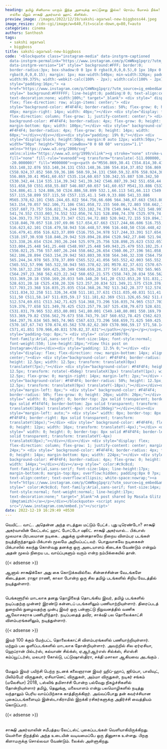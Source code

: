 ```yaml
---
heading: தமிழ் சினிமால யாரும் இந்த அளவுக்கு காட்டுனது இல்ல! ரொம்ப மோசம் நீங்க!
  எல்லை மீறும் சாக்ஷி அகர்வால் ஹாட் கிளிக்ஸ்.
preview_image: /images/2022/12/19/sakshi-agarwal-new-biggboss44.jpeg
image_resize: /cdn-cgi/image/w=640,fit=scale-down,q=80,f=auto
categories: cinema
authors: Santhosh
tags:
  - sakshi agarwal
  - biggboss
title: sakshi-agarwal-new-biggboss
code: '<blockquote class="instagram-media" data-instgrm-captioned
  data-instgrm-permalink="https://www.instagram.com/p/CmWNxg1pqrz/?utm_source=ig_embed&amp;utm_campaign=loading"
  data-instgrm-version="14" style=" background:#FFF; border:0;
  border-radius:3px; box-shadow:0 0 1px 0 rgba(0,0,0,0.5),0 1px 10px 0
  rgba(0,0,0,0.15); margin: 1px; max-width:540px; min-width:326px; padding:0;
  width:99.375%; width:-webkit-calc(100% - 2px); width:calc(100% - 2px);"><div
  style="padding:16px;"> <a
  href="https://www.instagram.com/p/CmWNxg1pqrz/?utm_source=ig_embed&amp;utm_campaign=loading"
  style=" background:#FFFFFF; line-height:0; padding:0 0; text-align:center;
  text-decoration:none; width:100%;" target="_blank"> <div style=" display:
  flex; flex-direction: row; align-items: center;"> <div
  style="background-color: #F4F4F4; border-radius: 50%; flex-grow: 0; height:
  40px; margin-right: 14px; width: 40px;"></div> <div style="display: flex;
  flex-direction: column; flex-grow: 1; justify-content: center;"> <div style="
  background-color: #F4F4F4; border-radius: 4px; flex-grow: 0; height: 14px;
  margin-bottom: 6px; width: 100px;"></div> <div style=" background-color:
  #F4F4F4; border-radius: 4px; flex-grow: 0; height: 14px; width:
  60px;"></div></div></div><div style="padding: 19% 0;"></div> <div
  style="display:block; height:50px; margin:0 auto 12px; width:50px;"><svg
  width="50px" height="50px" viewBox="0 0 60 60" version="1.1"
  xmlns="https://www.w3.org/2000/svg"
  xmlns:xlink="https://www.w3.org/1999/xlink"><g stroke="none" stroke-width="1"
  fill="none" fill-rule="evenodd"><g transform="translate(-511.000000,
  -20.000000)" fill="#000000"><g><path d="M556.869,30.41 C554.814,30.41
  553.148,32.076 553.148,34.131 C553.148,36.186 554.814,37.852 556.869,37.852
  C558.924,37.852 560.59,36.186 560.59,34.131 C560.59,32.076 558.924,30.41
  556.869,30.41 M541,60.657 C535.114,60.657 530.342,55.887 530.342,50
  C530.342,44.114 535.114,39.342 541,39.342 C546.887,39.342 551.658,44.114
  551.658,50 C551.658,55.887 546.887,60.657 541,60.657 M541,33.886 C532.1,33.886
  524.886,41.1 524.886,50 C524.886,58.899 532.1,66.113 541,66.113 C549.9,66.113
  557.115,58.899 557.115,50 C557.115,41.1 549.9,33.886 541,33.886
  M565.378,62.101 C565.244,65.022 564.756,66.606 564.346,67.663 C563.803,69.06
  563.154,70.057 562.106,71.106 C561.058,72.155 560.06,72.803 558.662,73.347
  C557.607,73.757 556.021,74.244 553.102,74.378 C549.944,74.521 548.997,74.552
  541,74.552 C533.003,74.552 532.056,74.521 528.898,74.378 C525.979,74.244
  524.393,73.757 523.338,73.347 C521.94,72.803 520.942,72.155 519.894,71.106
  C518.846,70.057 518.197,69.06 517.654,67.663 C517.244,66.606 516.755,65.022
  516.623,62.101 C516.479,58.943 516.448,57.996 516.448,50 C516.448,42.003
  516.479,41.056 516.623,37.899 C516.755,34.978 517.244,33.391 517.654,32.338
  C518.197,30.938 518.846,29.942 519.894,28.894 C520.942,27.846 521.94,27.196
  523.338,26.654 C524.393,26.244 525.979,25.756 528.898,25.623 C532.057,25.479
  533.004,25.448 541,25.448 C548.997,25.448 549.943,25.479 553.102,25.623
  C556.021,25.756 557.607,26.244 558.662,26.654 C560.06,27.196 561.058,27.846
  562.106,28.894 C563.154,29.942 563.803,30.938 564.346,32.338 C564.756,33.391
  565.244,34.978 565.378,37.899 C565.522,41.056 565.552,42.003 565.552,50
  C565.552,57.996 565.522,58.943 565.378,62.101 M570.82,37.631 C570.674,34.438
  570.167,32.258 569.425,30.349 C568.659,28.377 567.633,26.702 565.965,25.035
  C564.297,23.368 562.623,22.342 560.652,21.575 C558.743,20.834 556.562,20.326
  553.369,20.18 C550.169,20.033 549.148,20 541,20 C532.853,20 531.831,20.033
  528.631,20.18 C525.438,20.326 523.257,20.834 521.349,21.575 C519.376,22.342
  517.703,23.368 516.035,25.035 C514.368,26.702 513.342,28.377 512.574,30.349
  C511.834,32.258 511.326,34.438 511.181,37.631 C511.035,40.831 511,41.851
  511,50 C511,58.147 511.035,59.17 511.181,62.369 C511.326,65.562 511.834,67.743
  512.574,69.651 C513.342,71.625 514.368,73.296 516.035,74.965 C517.703,76.634
  519.376,77.658 521.349,78.425 C523.257,79.167 525.438,79.673 528.631,79.82
  C531.831,79.965 532.853,80.001 541,80.001 C549.148,80.001 550.169,79.965
  553.369,79.82 C556.562,79.673 558.743,79.167 560.652,78.425 C562.623,77.658
  564.297,76.634 565.965,74.965 C567.633,73.296 568.659,71.625 569.425,69.651
  C570.167,67.743 570.674,65.562 570.82,62.369 C570.966,59.17 571,58.147 571,50
  C571,41.851 570.966,40.831 570.82,37.631"></path></g></g></g></svg></div><div
  style="padding-top: 8px;"> <div style=" color:#3897f0;
  font-family:Arial,sans-serif; font-size:14px; font-style:normal;
  font-weight:550; line-height:18px;">View this post on
  Instagram</div></div><div style="padding: 12.5% 0;"></div> <div
  style="display: flex; flex-direction: row; margin-bottom: 14px; align-items:
  center;"><div> <div style="background-color: #F4F4F4; border-radius: 50%;
  height: 12.5px; width: 12.5px; transform: translateX(0px)
  translateY(7px);"></div> <div style="background-color: #F4F4F4; height:
  12.5px; transform: rotate(-45deg) translateX(3px) translateY(1px); width:
  12.5px; flex-grow: 0; margin-right: 14px; margin-left: 2px;"></div> <div
  style="background-color: #F4F4F4; border-radius: 50%; height: 12.5px; width:
  12.5px; transform: translateX(9px) translateY(-18px);"></div></div><div
  style="margin-left: 8px;"> <div style=" background-color: #F4F4F4;
  border-radius: 50%; flex-grow: 0; height: 20px; width: 20px;"></div> <div
  style=" width: 0; height: 0; border-top: 2px solid transparent; border-left:
  6px solid #f4f4f4; border-bottom: 2px solid transparent; transform:
  translateX(16px) translateY(-4px) rotate(30deg)"></div></div><div
  style="margin-left: auto;"> <div style=" width: 0px; border-top: 8px solid
  #F4F4F4; border-right: 8px solid transparent; transform:
  translateY(16px);"></div> <div style=" background-color: #F4F4F4; flex-grow:
  0; height: 12px; width: 16px; transform: translateY(-4px);"></div> <div
  style=" width: 0; height: 0; border-top: 8px solid #F4F4F4; border-left: 8px
  solid transparent; transform: translateY(-4px)
  translateX(8px);"></div></div></div> <div style="display: flex;
  flex-direction: column; flex-grow: 1; justify-content: center; margin-bottom:
  24px;"> <div style=" background-color: #F4F4F4; border-radius: 4px; flex-grow:
  0; height: 14px; margin-bottom: 6px; width: 224px;"></div> <div style="
  background-color: #F4F4F4; border-radius: 4px; flex-grow: 0; height: 14px;
  width: 144px;"></div></div></a><p style=" color:#c9c8cd;
  font-family:Arial,sans-serif; font-size:14px; line-height:17px;
  margin-bottom:0; margin-top:8px; overflow:hidden; padding:8px 0 7px;
  text-align:center; text-overflow:ellipsis; white-space:nowrap;"><a
  href="https://www.instagram.com/p/CmWNxg1pqrz/?utm_source=ig_embed&amp;utm_campaign=loading"
  style=" color:#c9c8cd; font-family:Arial,sans-serif; font-size:14px;
  font-style:normal; font-weight:normal; line-height:17px;
  text-decoration:none;" target="_blank">A post shared by Masala Glitz
  (@mgtamizh)</a></p></div></blockquote> <script async
  src="//www.instagram.com/embed.js"></script>'
date: 2022-12-19 16:29:49 +0530
---
```

வெயிட்... வாட்.. அதென்ன அந்த எடத்துல மட்டும் பேட்ச்.. புது டிரெண்டோ? சாக்ஷி அகர்வாலின் லேட்டஸ்ட் ஹாட் போட்டோ ஷூட்.
சாக்ஷி அகர்வால்... பிக்பாஸ் மூலமாக பிரபலமான நடிகை.. அதுக்கு முன்னதாகவே நிறைய விளம்பர படங்கள் நடித்திருந்தாலும் பிக்பாஸ் மூலமே அறியப்பட்டவர். பொதுவாகவே நடிகைகள் பிக்பாஸில் கலந்து கொள்வது தனக்கு ஒரு அடையாளம் கிடைக்க வேண்டும் என்றும் அதன் மூலம் நிறைய பட வாய்ப்புகளும் வரும் என்ற நம்பிக்கையில் தான். 

{{< adsense >}}

ஆனால் சாக்ஷிக்கோ அது கை கொடுக்கவில்லை. சின்னச்சின்ன வேடங்களே கிடைத்தன. ராஜா ராணி, காலா போன்ற ஒரு சில தமிழ் படங்களில் சிறிய வேடத்தில் நடித்துள்ளார். 


![]()

பெங்களூரில் மாடலாக தனது தொழிலைத் தொடங்கிய இவர், தமிழ் படங்களில் நடிப்பதற்கு முன்னர் இரண்டு கன்னடப் படங்களிலும் பணியாற்றியுள்ளார். திரைப்படத் துறையில் நுழைவதற்கு முன்பு இவர் ஒரு பன்னாட்டு நிறுவனத்தில் வணிக ஆலோசகராக பணிபுரிந்தார். நடிப்பதைத் தவிர, சாக்‌ஷி பல தொலைக்காட்சி விளம்பரங்களிலும், நடித்துள்ளார்.

{{< adsense >}}


இவர் 100 க்கும் மேற்பட்ட தொலைக்காட்சி விளம்பரங்களில் பணியாற்றியுள்ளார். மற்றும் பல ஒளிப்படங்களில் மாடலாக தோன்றியுள்ளார். அவற்றில் சில ஏர்ஏசியா, ஹெப்ரான் பில்டர்ஸ், கல்யாண் சில்க்ஸ், ஏஆர்ஆர்எஸ் சில்க்ஸ், சிஎஸ்சி கம்ப்யூட்டர்ஸ், மலபார் கோல்டு, பட்டுஷாஸ்திரா, சக்தி மசாலா ஆகியவை அடங்கும் . 

![]()

மேலும் இவர் பயிற்சி பெற்ற நடனக் கலைஞரான இவர் ஹிப்-ஹாப், ஜூம்பா, பாலிவுட், பிலிம்பேர் விருதுகள், ஏசியானெட் விருதுகள், அம்மா விருதுகள், நடிகர் சங்கம் (மலேசியா) 2018, டஸ்லிங் தமிசாச்சி போன்ற பல்வேறு நிகழ்ச்சிகளில் தோன்றியுள்ளார்
தமிழ், தெலுங்கு, மலையாளம் என்று பலமொழிகளில் நடித்து வந்தாலும் பெரிய வாய்ப்பிற்காக காத்திருக்கிறார். அவ்வப்போது தன் கவர்ச்சியான புகைப்படங்களையும் இன்ஸ்டாகிராமில் இறக்கி ரசிகர்களுக்கு அதிர்ச்சி வைத்தியம் கொடுப்பார்.‌

{{< adsense >}}

\
சாக்ஷி அகர்வாலின் சமீபத்தய லேட்டஸ்ட் புகைப்படங்கள் வெளியாகியிருக்கிறது. வெள்ளை நிறத்தில் அந்த உடையின் வடிவமைப்பே ஒரு தினுசாக உள்ளது. பிறகு கிளாமருக்கு சொல்லவா வேண்டும். லைக்ஸ் அள்ளுகிறது.